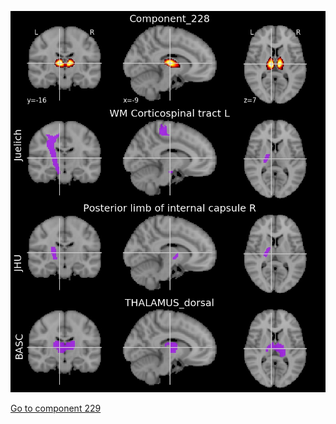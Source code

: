 ![228](preliminary/228.jpg "Component 228")

[Go to component 229](https://parietal-inria.github.io/MODL_atlas/256/229 "Component 229")
